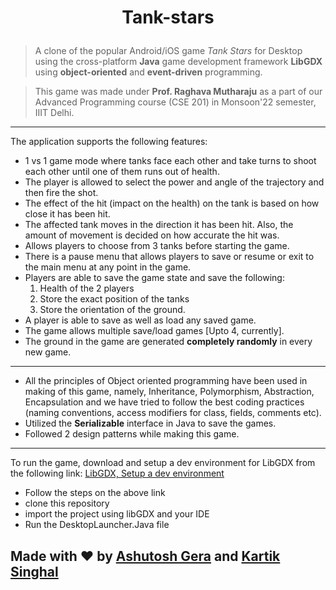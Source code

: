 # <p align = center> Tank-stars </p>

> A clone of the popular Android/iOS game *Tank Stars* for Desktop using the cross-platform **Java** game development framework **LibGDX** using **object-oriented** and **event-driven** programming.

> This game was made under **Prof. Raghava Mutharaju** as a part of our Advanced Programming course (CSE 201) in Monsoon'22 semester, IIIT Delhi.

---

The application supports the following features:
- 1 vs 1 game mode where tanks face each other and take turns to shoot each other until one of them runs out of health.
- The player is allowed to select the power and angle of the trajectory and then fire the shot.
- The effect of the hit (impact on the health) on the tank is based on how close it has been hit.
- The affected tank moves in the direction it has been hit. Also, the amount of movement is decided on how accurate the hit was.
- Allows players to choose from 3 tanks before starting the game.
- There is a pause menu that allows players to save or resume or exit to the main menu at any point in the game.
- Players are able to save the game state and save the following:
  1. Health of the 2 players  
  2. Store the exact position of the tanks
  3. Store the orientation of the ground.
 - A player is able to save as well as load any saved game.
 - The game allows multiple save/load games [Upto 4, currently].
 - The ground in the game are generated **completely randomly** in every new game.
 ---
 
- All the principles of Object oriented programming have been used in making of this game, namely, Inheritance, Polymorphism, Abstraction, Encapsulation and we have tried to follow the best coding practices (naming conventions, access modifiers for class, fields, comments etc).
- Utilized the **Serializable** interface in Java to save the games.
- Followed 2 design patterns while making this game.

---

To run the game, download and setup a dev environment for LibGDX from the following link: [LibGDX, Setup a dev environment](https://libgdx.com/wiki/start/setup)
- Follow the steps on the above link 
- clone this repository 
- import the project using libGDX and your IDE
- Run the DesktopLauncher.Java file


## Made with :heart: by [Ashutosh Gera](https://github.com/Ashutosh-Gera) and [Kartik Singhal](https://github.com/kksinghal)

